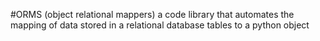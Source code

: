 #ORMS (object relational mappers)
a code library that automates the mapping of data stored in a relational database tables to a python object
